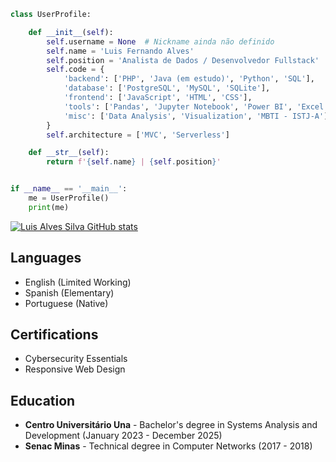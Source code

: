 ```python
class UserProfile:

    def __init__(self):
        self.username = None  # Nickname ainda não definido
        self.name = 'Luis Fernando Alves'
        self.position = 'Analista de Dados / Desenvolvedor Fullstack'
        self.code = {
            'backend': ['PHP', 'Java (em estudo)', 'Python', 'SQL'],
            'database': ['PostgreSQL', 'MySQL', 'SQLite'],
            'frontend': ['JavaScript', 'HTML', 'CSS'],
            'tools': ['Pandas', 'Jupyter Notebook', 'Power BI', 'Excel'],
            'misc': ['Data Analysis', 'Visualization', 'MBTI - ISTJ-A']
        }
        self.architecture = ['MVC', 'Serverless']

    def __str__(self):
        return f'{self.name} | {self.position}'


if __name__ == '__main__':
    me = UserProfile()
    print(me)

```
[![Luis Alves Silva GitHub stats](https://github-readme-stats.vercel.app/api?username=LuisAlvesSilva)](https://github.com/anuraghazra/github-readme-stats)
## Languages
- English (Limited Working)
- Spanish (Elementary)
- Portuguese (Native)

## Certifications
- Cybersecurity Essentials
- Responsive Web Design

## Education
- **Centro Universitário Una** - Bachelor's degree in Systems Analysis and Development (January 2023 - December 2025)
- **Senac Minas** - Technical degree in Computer Networks (2017 - 2018)
